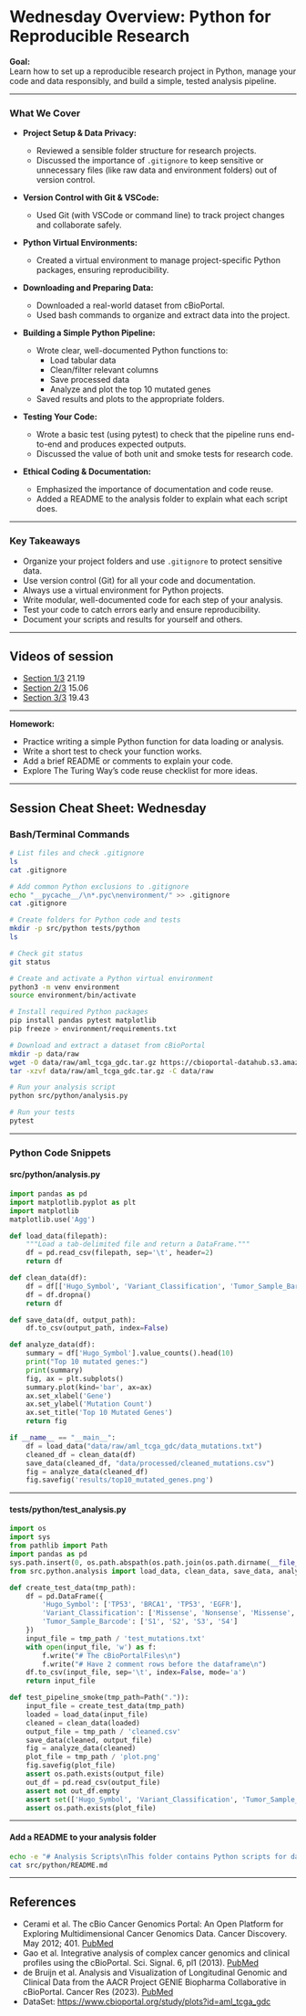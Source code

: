 # Wednesday Overview: Python for Reproducible Research

**Goal:**  
Learn how to set up a reproducible research project in Python, manage your code and data responsibly, and build a simple, tested analysis pipeline.

---

### What We Cover

- **Project Setup & Data Privacy:**  
  - Reviewed a sensible folder structure for research projects.
  - Discussed the importance of `.gitignore` to keep sensitive or unnecessary files (like raw data and environment folders) out of version control.

- **Version Control with Git & VSCode:**  
  - Used Git (with VSCode or command line) to track project changes and collaborate safely.

- **Python Virtual Environments:**  
  - Created a virtual environment to manage project-specific Python packages, ensuring reproducibility.

- **Downloading and Preparing Data:**  
  - Downloaded a real-world dataset from cBioPortal.
  - Used bash commands to organize and extract data into the project.

- **Building a Simple Python Pipeline:**  
  - Wrote clear, well-documented Python functions to:
    - Load tabular data
    - Clean/filter relevant columns
    - Save processed data
    - Analyze and plot the top 10 mutated genes
  - Saved results and plots to the appropriate folders.

- **Testing Your Code:**  
  - Wrote a basic test (using pytest) to check that the pipeline runs end-to-end and produces expected outputs.
  - Discussed the value of both unit and smoke tests for research code.

- **Ethical Coding & Documentation:**  
  - Emphasized the importance of documentation and code reuse.
  - Added a README to the analysis folder to explain what each script does.

---

### Key Takeaways

- Organize your project folders and use `.gitignore` to protect sensitive data.
- Use version control (Git) for all your code and documentation.
- Always use a virtual environment for Python projects.
- Write modular, well-documented code for each step of your analysis.
- Test your code to catch errors early and ensure reproducibility.
- Document your scripts and results for yourself and others.

---

## Videos of session

- [Section 1/3](https://youtu.be/pgwfC7wSRls) 21.19  
- [Section 2/3](https://youtu.be/R7VAxLVDsv0) 15.06  
- [Section 3/3](https://youtu.be/-PgKyz9yLwY) 19.43  

---

**Homework:**  
- Practice writing a simple Python function for data loading or analysis.
- Write a short test to check your function works.
- Add a brief README or comments to explain your code.
- Explore The Turing Way’s code reuse checklist for more ideas.

---

## Session Cheat Sheet: Wednesday

### Bash/Terminal Commands

```bash
# List files and check .gitignore
ls
cat .gitignore

# Add common Python exclusions to .gitignore
echo "__pycache__/\n*.pyc\nenvironment/" >> .gitignore
cat .gitignore

# Create folders for Python code and tests
mkdir -p src/python tests/python
ls

# Check git status
git status

# Create and activate a Python virtual environment
python3 -m venv environment
source environment/bin/activate

# Install required Python packages
pip install pandas pytest matplotlib
pip freeze > environment/requirements.txt

# Download and extract a dataset from cBioPortal
mkdir -p data/raw
wget -O data/raw/aml_tcga_gdc.tar.gz https://cbioportal-datahub.s3.amazonaws.com/aml_tcga_gdc.tar.gz
tar -xzvf data/raw/aml_tcga_gdc.tar.gz -C data/raw

# Run your analysis script
python src/python/analysis.py

# Run your tests
pytest
```

---

### Python Code Snippets

#### src/python/analysis.py

```python
import pandas as pd
import matplotlib.pyplot as plt
import matplotlib
matplotlib.use('Agg')

def load_data(filepath):
    """Load a tab-delimited file and return a DataFrame."""
    df = pd.read_csv(filepath, sep='\t', header=2)
    return df

def clean_data(df):    
    df = df[['Hugo_Symbol', 'Variant_Classification', 'Tumor_Sample_Barcode']]
    df = df.dropna()        
    return df

def save_data(df, output_path):
    df.to_csv(output_path, index=False)

def analyze_data(df):
    summary = df['Hugo_Symbol'].value_counts().head(10)
    print("Top 10 mutated genes:")
    print(summary)
    fig, ax = plt.subplots()
    summary.plot(kind='bar', ax=ax)
    ax.set_xlabel('Gene')
    ax.set_ylabel('Mutation Count')
    ax.set_title('Top 10 Mutated Genes')
    return fig

if __name__ == "__main__":
    df = load_data("data/raw/aml_tcga_gdc/data_mutations.txt")
    cleaned_df = clean_data(df)
    save_data(cleaned_df, "data/processed/cleaned_mutations.csv")
    fig = analyze_data(cleaned_df)
    fig.savefig('results/top10_mutated_genes.png')
```

---

#### tests/python/test_analysis.py

```python
import os
import sys
from pathlib import Path
import pandas as pd
sys.path.insert(0, os.path.abspath(os.path.join(os.path.dirname(__file__), '..')))
from src.python.analysis import load_data, clean_data, save_data, analyze_data

def create_test_data(tmp_path):
    df = pd.DataFrame({
        'Hugo_Symbol': ['TP53', 'BRCA1', 'TP53', 'EGFR'],
        'Variant_Classification': ['Missense', 'Nonsense', 'Missense', 'Silent'],
        'Tumor_Sample_Barcode': ['S1', 'S2', 'S3', 'S4']
    })
    input_file = tmp_path / 'test_mutations.txt'
    with open(input_file, 'w') as f:
        f.write("# The cBioPortalFiles\n")
        f.write("# Have 2 comment rows before the dataframe\n")        
    df.to_csv(input_file, sep='\t', index=False, mode='a')
    return input_file

def test_pipeline_smoke(tmp_path=Path(".")):    
    input_file = create_test_data(tmp_path)        
    loaded = load_data(input_file)    
    cleaned = clean_data(loaded)
    output_file = tmp_path / 'cleaned.csv'
    save_data(cleaned, output_file)
    fig = analyze_data(cleaned)
    plot_file = tmp_path / 'plot.png'
    fig.savefig(plot_file)
    assert os.path.exists(output_file)
    out_df = pd.read_csv(output_file)
    assert not out_df.empty
    assert set(['Hugo_Symbol', 'Variant_Classification', 'Tumor_Sample_Barcode']).issubset(out_df.columns)
    assert os.path.exists(plot_file)
```

---

#### Add a README to your analysis folder

```bash
echo -e "# Analysis Scripts\nThis folder contains Python scripts for data analysis. Each script is documented and tested." > src/python/README.md
cat src/python/README.md
```

---

## References
- Cerami et al. The cBio Cancer Genomics Portal: An Open Platform for Exploring Multidimensional Cancer Genomics Data. Cancer Discovery. May 2012; 401. [PubMed](https://www.ncbi.nlm.nih.gov/pubmed/22588877)
- Gao et al. Integrative analysis of complex cancer genomics and clinical profiles using the cBioPortal. Sci. Signal. 6, pl1 (2013). [PubMed](https://www.ncbi.nlm.nih.gov/pubmed/23550210)
- de Bruijn et al. Analysis and Visualization of Longitudinal Genomic and Clinical Data from the AACR Project GENIE Biopharma Collaborative in cBioPortal. Cancer Res (2023). [PubMed](https://pubmed.ncbi.nlm.nih.gov/37668528/)
- DataSet: https://www.cbioportal.org/study/plots?id=aml_tcga_gdc

